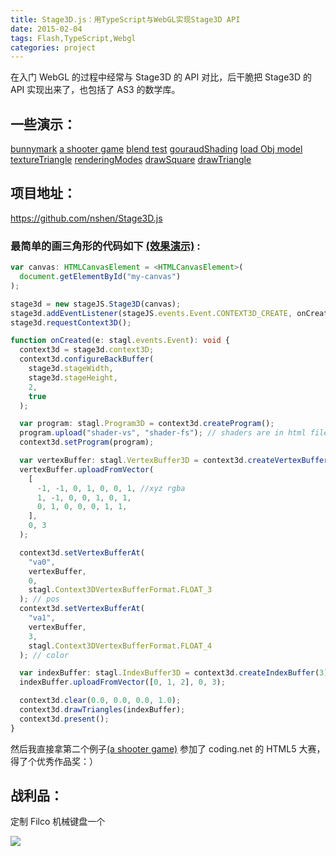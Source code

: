 ```yaml
---
title: Stage3D.js：用TypeScript与WebGL实现Stage3D API
date: 2015-02-04
tags: Flash,TypeScript,Webgl
categories: project
---
```


在入门 WebGL 的过程中经常与 Stage3D 的 API 对比，后干脆把 Stage3D 的 API 实现出来了，也包括了 AS3 的数学库。

## 一些演示：

[bunnymark](http://github.nshen.net/Stage3D.js/examples/bunnyMark/BunnyMark.html)
[a shooter game](http://github.nshen.net/Stage3D.js/examples/shooter/index.html)
[blend test](http://github.nshen.net/Stage3D.js/examples/blend.html)
[gouraudShading](http://github.nshen.net/Stage3D.js/examples/gouraudShading.html)
[load Obj model](http://github.nshen.net/Stage3D.js/examples/loadObj.html)
[textureTriangle](http://github.nshen.net/Stage3D.js/examples/textureTriangle.html)
[renderingModes](http://github.nshen.net/Stage3D.js/examples/renderingModes.html)
[drawSquare](http://github.nshen.net/Stage3D.js/examples/drawSquare.html)
[drawTriangle](http://github.nshen.net/Stage3D.js/examples/drawTriangle.html)

## 项目地址：

https://github.com/nshen/Stage3D.js

### 最简单的画三角形的代码如下 [(效果演示)](http://github.nshen.net/Stage3D.js/examples/drawTriangle.html) :

```typescript
var canvas: HTMLCanvasElement = <HTMLCanvasElement>(
  document.getElementById("my-canvas")
);

stage3d = new stageJS.Stage3D(canvas);
stage3d.addEventListener(stageJS.events.Event.CONTEXT3D_CREATE, onCreated);
stage3d.requestContext3D();

function onCreated(e: stagl.events.Event): void {
  context3d = stage3d.context3D;
  context3d.configureBackBuffer(
    stage3d.stageWidth,
    stage3d.stageHeight,
    2,
    true
  );

  var program: stagl.Program3D = context3d.createProgram();
  program.upload("shader-vs", "shader-fs"); // shaders are in html file
  context3d.setProgram(program);

  var vertexBuffer: stagl.VertexBuffer3D = context3d.createVertexBuffer(3, 7);
  vertexBuffer.uploadFromVector(
    [
      -1, -1, 0, 1, 0, 0, 1, //xyz rgba
      1, -1, 0, 0, 1, 0, 1,
      0, 1, 0, 0, 0, 1, 1,
    ],
    0, 3
  );

  context3d.setVertexBufferAt(
    "va0",
    vertexBuffer,
    0,
    stagl.Context3DVertexBufferFormat.FLOAT_3
  ); // pos
  context3d.setVertexBufferAt(
    "va1",
    vertexBuffer,
    3,
    stagl.Context3DVertexBufferFormat.FLOAT_4
  ); // color

  var indexBuffer: stagl.IndexBuffer3D = context3d.createIndexBuffer(3);
  indexBuffer.uploadFromVector([0, 1, 2], 0, 3);

  context3d.clear(0.0, 0.0, 0.0, 1.0);
  context3d.drawTriangles(indexBuffer);
  context3d.present();
}
```

然后我直接拿第二个例子<a href="http://github.nshen.net/Stage3D.js/examples/shooter/index.html">(a shooter game)</a> 参加了 coding.net 的 HTML5 大赛，得了个优秀作品奖：）

## 战利品：

定制 Filco 机械键盘一个

![](/images/coding.jpg)
